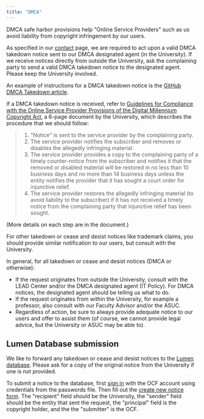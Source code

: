```yaml
---
title: "DMCA"
---
```


DMCA safe harbor provisions help "Online Service Providers" such as us
avoid liability from copyright infringement by our users.

As specified in our [contact](/docs/internal/contact) page, we are required to act upon a
valid DMCA takedown notice sent to our DMCA designated agent (in the
University). If we receive notices directly from outside the University, ask the
complaining party to send a valid DMCA takedown notice to the designated agent.
Please keep the University involved.

An example of instructions for a DMCA takedown notice is the
[GitHub DMCA Takedown article](https://help.github.com/articles/dmca-takedown).

If a DMCA takedown notice is received, refer to
[Guidelines for Compliance with the Online Service Provider Provisions
of the Digital Millennium Copyright
Act](https://policy.ucop.edu/doc/7000472/DMCA), a 6-page document by the
University, which describes the procedure that we should follow:

> 1.  "Notice" is sent to the service provider by the complaining party.
> 2.  The service provider notifies the subscriber and removes or
>     disables the allegedly infringing material.
> 3.  The service provider provides a copy to the complaining party of
>     a timely counter-notice from the subscriber and notifies it that
>     the removed or disabled material will be restored in no less
>     than 10 business days and no more than 14 business days unless
>     the entity notifies the provider that it has sought a court
>     order for injunctive relief.
> 4.  The service provider restores the allegedly infringing material
>     (to avoid liability to the subscriber) if it has not received a
>     timely notice from the complaining party that injunctive relief
>     has been sought.

(More details on each step are in the document.)

For other takedown or cease and desist notices like trademark claims,
you should provide similar notification to our users, but consult
with the University.

In general, for all takedown or cease and desist notices
(DMCA or otherwise):

- If the request originates from outside the University,
  consult with the LEAD Center and/or the DMCA designated agent
  (IT Policy). For DMCA notices, the designated agent should
  be telling us what to do.
- If the request originates from within the University,
  for example a professor, also consult with our Faculty Advisor
  and/or the ASUC.
- Regardless of action, be sure to always provide adequate notice
  to our users and offer to assist them
  (of course, we cannot provide legal advice, but the University
  or ASUC may be able to).

## Lumen Database submission

We like to forward any takedown or cease and desist notices to the [Lumen
database](https://lumendatabase.org/). Please ask for a copy of the original
notice from the University if one is not provided.

To submit a notice to the database, first [sign
in](https://lumendatabase.org/users/sign_in) with the OCF account using
credentials from the passwords file. Then fill out the [create new notice
form](https://lumendatabase.org/notices/new). The "recipient" field should be
the University, the "sender" field should be the entity that sent the request,
the "principal" field is the copyright holder, and the the "submitter" is the
OCF.
